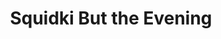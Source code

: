 ---
slug: squidki-but-the-evening
title: Squidki But the Evening
description: "Squidki But the Evening is an exciting online game. Play for free directly in your browser!"
icon: /images/new_mods/Sprunki But the Evening.png
url: https://wowtbc.net/sprunkin/sprunki-evening/index.html
previewImage: /images/new_mods/Sprunki But the Evening.png
type: new mods

# SEO配置
seo:
  title: "Squidki But the Evening - Play Free Online Game | Fun Browser Games"
  description: "Squidki But the Evening - Play this fun online game for free in your browser. No download required!"
  ogImage: "/images/new_mods/Sprunki But the Evening.png"
  keywords: "squidki-but-the-evening, online game, browser game, free game, new mods game, play online"

videoUrls:
  - https://www.youtube.com/embed/example1
  - https://www.youtube.com/embed/example2

whyPlay:
  title: "Why Play Squidki But the Evening?"
  items:
    - "Immersive Gameplay: Squidki But the Evening offers an engaging and immersive gaming experience that will keep you entertained for hours"
    - "Challenging Levels: Test your skills with increasingly difficult challenges and obstacles"
    - "Beautiful Graphics: Enjoy stunning visuals and smooth animations that bring the game world to life"
    - "Regular Updates: New content and features are added regularly to keep the game fresh and exciting"
    - "Free to Play: Experience all the fun without spending a penny"
    - "Community Features: Connect with other players, share strategies, and compete for high scores"
    - "Cross-Platform: Play on any device with a web browser, no downloads required"

features:
  title: "Key Features of Squidki But the Evening"
  image: "/images/new_mods/Sprunki But the Evening.png"
  items:
    - "Intuitive Controls: Easy to learn controls make Squidki But the Evening accessible for players of all skill levels"
    - "Multiple Game Modes: Enjoy various gameplay options that provide different challenges and experiences"
    - "Character Customization: Personalize your gaming experience with unique characters and items"
    - "Achievement System: Complete special tasks to earn rewards and recognition"
    - "Leaderboards: Compete with players worldwide and see who can achieve the highest scores"

characteristics:
  title: "Game Characteristics"
  image: "/images/new_mods/Sprunki But the Evening.png"
  items:
    - "Genre: New mods game with elements of strategy and skill"
    - "Difficulty: Suitable for both casual gamers and those seeking a challenge"
    - "Play Time: Quick sessions or extended gameplay, depending on your preference"
    - "Art Style: Vibrant and engaging visuals that enhance the gaming experience"
    - "Sound Design: Immersive audio that complements the gameplay perfectly"

info: "Squidki But the Evening is an exciting online game that offers players a unique and engaging gaming experience. With its intuitive controls, stunning visuals, and challenging gameplay, Squidki But the Evening provides hours of entertainment for players of all ages and skill levels. Whether you're looking for a quick gaming session during a break or an extended play session, Squidki But the Evening delivers an immersive experience that will keep you coming back for more. The game features multiple levels of increasing difficulty, ensuring that players are constantly challenged as they progress. With regular updates adding new content and features, Squidki But the Evening remains fresh and exciting, providing endless entertainment options for its growing community of players."

howToPlayIntro: "Welcome to Squidki But the Evening! This guide will walk you through the basics and help you master the game. Whether you're a beginner or looking to improve your skills, these tips and instructions will enhance your gaming experience."

howToPlaySteps:
  - title: "Getting Started"
    description: "Begin your Squidki But the Evening adventure by familiarizing yourself with the controls. Use your keyboard or mouse to navigate through the game interface. The tutorial will guide you through the basic mechanics and help you understand the objectives."
  - title: "Understanding the Objectives"
    description: "In Squidki But the Evening, your main goal is to progress through levels by completing specific objectives. Each level presents unique challenges that require different strategies and approaches."
  - title: "Mastering the Controls"
    description: "Practice using the controls to improve your precision and reaction time. Squidki But the Evening requires quick reflexes and strategic thinking to overcome obstacles and defeat opponents."
  - title: "Utilizing Power-ups"
    description: "Collect power-ups throughout the game to enhance your abilities and overcome difficult challenges. Each power-up offers unique advantages that can be crucial for success."
  - title: "Developing Strategies"
    description: "As you progress in Squidki But the Evening, develop effective strategies for different scenarios. Analyze patterns, anticipate challenges, and adapt your approach to maximize your performance."

faq:
  title: "Frequently Asked Questions about Squidki But the Evening"
  items:
    - question: "Is Squidki But the Evening free to play?"
      answer: "Yes, Squidki But the Evening is completely free to play directly in your web browser. No downloads or purchases are required to enjoy the full game experience."
    - question: "Can I play Squidki But the Evening on mobile devices?"
      answer: "Yes, Squidki But the Evening is optimized for both desktop and mobile play. You can enjoy the game on any device with a web browser and internet connection."
    - question: "Are there any in-game purchases?"
      answer: "While Squidki But the Evening is free to play, there may be optional in-game purchases available for cosmetic items or additional features that don't affect core gameplay."
    - question: "How often is Squidki But the Evening updated?"
      answer: "The developers regularly update Squidki But the Evening with new content, features, and improvements based on player feedback and game performance."
    - question: "Can I play Squidki But the Evening offline?"
      answer: "Currently, Squidki But the Evening requires an internet connection to play as it's a browser-based online game."
    - question: "Is Squidki But the Evening suitable for children?"
      answer: "Yes, Squidki But the Evening is designed to be family-friendly and suitable for players of all ages."
    - question: "How do I report bugs or issues?"
      answer: "If you encounter any problems while playing Squidki But the Evening, you can report them through the game's support page or contact the developers directly through their website."
    - question: "Still Have Questions?"
      answer: "If you have additional questions about Squidki But the Evening that aren't covered in this FAQ, please visit our support center or contact our customer service team for assistance."
---
